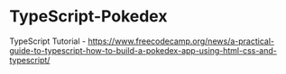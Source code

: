 # TypeScript-Pokedex
TypeScript Tutorial - https://www.freecodecamp.org/news/a-practical-guide-to-typescript-how-to-build-a-pokedex-app-using-html-css-and-typescript/
